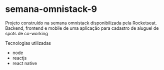 # semana-omnistack-9
Projeto construído na semana omnistack disponibilizada pela Rocketseat. Backend, frontend e mobile de uma aplicação para cadastro de aluguel de spots de co-working

Tecnologias utilizadas
  + node
  + reactjs
  + react native
